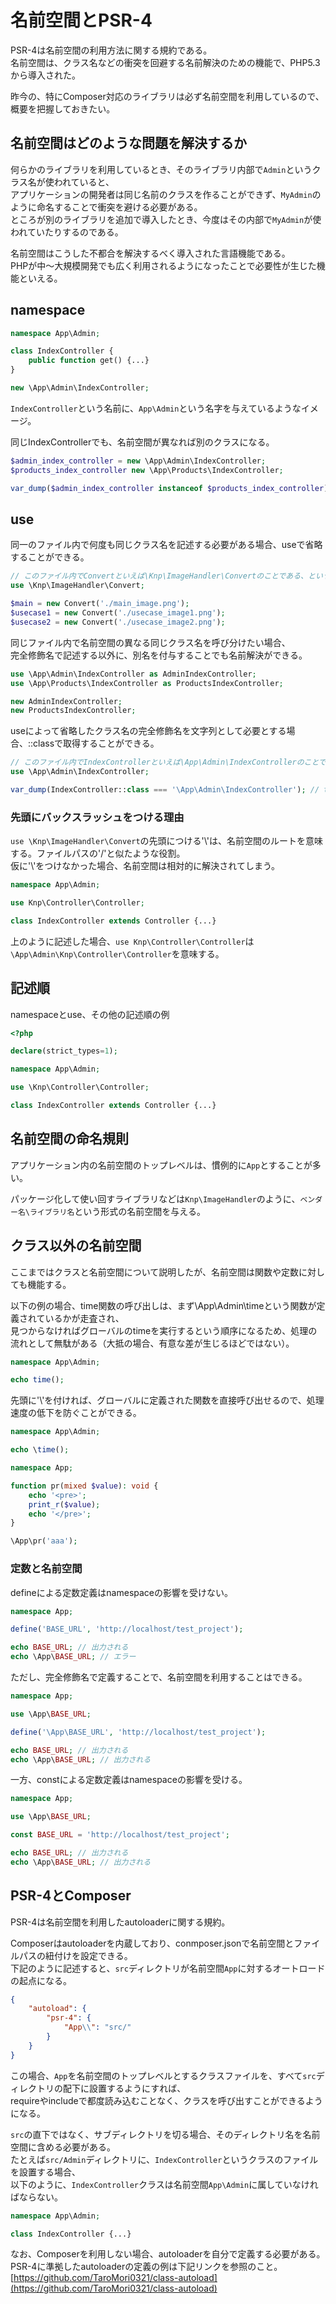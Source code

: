 # 名前空間とPSR-4

PSR-4は名前空間の利用方法に関する規約である。  
名前空間は、クラス名などの衝突を回避する名前解決のための機能で、PHP5.3から導入された。  

昨今の、特にComposer対応のライブラリは必ず名前空間を利用しているので、概要を把握しておきたい。

## 名前空間はどのような問題を解決するか

何らかのライブラリを利用しているとき、そのライブラリ内部で`Admin`というクラス名が使われていると、  
アプリケーションの開発者は同じ名前のクラスを作ることができず、`MyAdmin`のように命名することで衝突を避ける必要がある。  
ところが別のライブラリを追加で導入したとき、今度はその内部で`MyAdmin`が使われていたりするのである。  

名前空間はこうした不都合を解決するべく導入された言語機能である。  
PHPが中〜大規模開発でも広く利用されるようになったことで必要性が生じた機能といえる。

## namespace

```PHP
namespace App\Admin;

class IndexController {
    public function get() {...}
}

new \App\Admin\IndexController;
```

`IndexController`という名前に、`App\Admin`という名字を与えているようなイメージ。  

同じIndexControllerでも、名前空間が異なれば別のクラスになる。  

```PHP
$admin_index_controller = new \App\Admin\IndexController;
$products_index_controller new \App\Products\IndexController;

var_dump($admin_index_controller instanceof $products_index_controller); // false
```

## use

同一のファイル内で何度も同じクラス名を記述する必要がある場合、useで省略することができる。  

```PHP
// このファイル内でConvertといえば\Knp\ImageHandler\Convertのことである、という宣言。
use \Knp\ImageHandler\Convert;

$main = new Convert('./main_image.png');
$usecase1 = new Convert('./usecase_image1.png');
$usecase2 = new Convert('./usecase_image2.png');
```

同じファイル内で名前空間の異なる同じクラス名を呼び分けたい場合、  
完全修飾名で記述する以外に、別名を付与することでも名前解決ができる。  

```PHP
use \App\Admin\IndexController as AdminIndexController;
use \App\Products\IndexController as ProductsIndexController;

new AdminIndexController;
new ProductsIndexController;
```

useによって省略したクラス名の完全修飾名を文字列として必要とする場合、::classで取得することができる。

```PHP
// このファイル内でIndexControllerといえば\App\Admin\IndexControllerのことである、という宣言。
use \App\Admin\IndexController;

var_dump(IndexController::class === '\App\Admin\IndexController'); // true
```

### 先頭にバックスラッシュをつける理由

`use \Knp\ImageHandler\Convert`の先頭につける'\\'は、名前空間のルートを意味する。ファイルパスの'/'と似たような役割。  
仮に'\\'をつけなかった場合、名前空間は相対的に解決されてしまう。

```PHP
namespace App\Admin;

use Knp\Controller\Controller;

class IndexController extends Controller {...}
```

上のように記述した場合、`use Knp\Controller\Controller`は`\App\Admin\Knp\Controller\Controller`を意味する。

## 記述順

namespaceとuse、その他の記述順の例

```PHP
<?php

declare(strict_types=1);

namespace App\Admin;

use \Knp\Controller\Controller;

class IndexController extends Controller {...}
```

## 名前空間の命名規則

アプリケーション内の名前空間のトップレベルは、慣例的に`App`とすることが多い。  

パッケージ化して使い回すライブラリなどは`Knp\ImageHandler`のように、`ベンダー名\ライブラリ名`という形式の名前空間を与える。  

## クラス以外の名前空間

ここまではクラスと名前空間について説明したが、名前空間は関数や定数に対しても機能する。

以下の例の場合、time関数の呼び出しは、まず\App\Admin\timeという関数が定義されているかが走査され、  
見つからなければグローバルのtimeを実行するという順序になるため、処理の流れとして無駄がある（大抵の場合、有意な差が生じるほどではない）。

```PHP
namespace App\Admin;

echo time();
```

先頭に'\\'を付ければ、グローバルに定義された関数を直接呼び出せるので、処理速度の低下を防ぐことができる。  

```PHP
namespace App\Admin;

echo \time();
```

```PHP
namespace App;

function pr(mixed $value): void {
    echo '<pre>';
    print_r($value);
    echo '</pre>';
}

\App\pr('aaa');
```

### 定数と名前空間

defineによる定数定義はnamespaceの影響を受けない。  

```PHP
namespace App;

define('BASE_URL', 'http://localhost/test_project');

echo BASE_URL; // 出力される
echo \App\BASE_URL; // エラー
```

ただし、完全修飾名で定義することで、名前空間を利用することはできる。

```PHP
namespace App;

use \App\BASE_URL;

define('\App\BASE_URL', 'http://localhost/test_project');

echo BASE_URL; // 出力される
echo \App\BASE_URL; // 出力される
```

一方、constによる定数定義はnamespaceの影響を受ける。

```PHP
namespace App;

use \App\BASE_URL;

const BASE_URL = 'http://localhost/test_project';

echo BASE_URL; // 出力される
echo \App\BASE_URL; // 出力される
```

## PSR-4とComposer

PSR-4は名前空間を利用したautoloaderに関する規約。  

Composerはautoloaderを内蔵しており、conmposer.jsonで名前空間とファイルパスの紐付けを設定できる。  
下記のように記述すると、`src`ディレクトリが名前空間`App`に対するオートロードの起点になる。  

```JSON
{
    "autoload": {
        "psr-4": {
            "App\\": "src/"
        }
    }
}
```

この場合、`App`を名前空間のトップレベルとするクラスファイルを、すべて`src`ディレクトリの配下に設置するようにすれば、  
requireやincludeで都度読み込むことなく、クラスを呼び出すことができるようになる。  

`src`の直下ではなく、サブディレクトリを切る場合、そのディレクトリ名を名前空間に含める必要がある。  
たとえば`src/Admin`ディレクトリに、`IndexController`というクラスのファイルを設置する場合、  
以下のように、`IndexController`クラスは名前空間`App\Admin`に属していなければならない。

```PHP
namespace App\Admin;

class IndexController {...}
```

なお、Composerを利用しない場合、autoloaderを自分で定義する必要がある。  
PSR-4に準拠したautoloaderの定義の例は下記リンクを参照のこと。  
[https://github.com/TaroMori0321/class-autoload](https://github.com/TaroMori0321/class-autoload)

